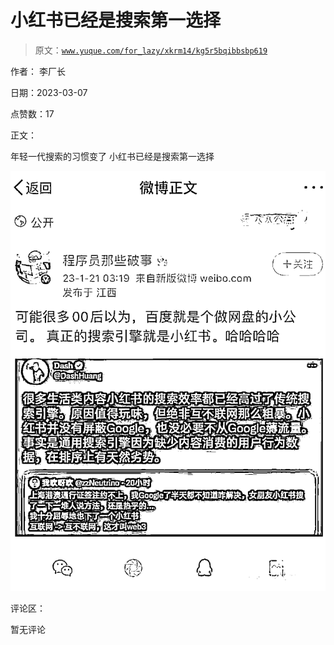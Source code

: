 # 小红书已经是搜索第一选择

> 原文：[`www.yuque.com/for_lazy/xkrm14/kg5r5bqibbsbp619`](https://www.yuque.com/for_lazy/xkrm14/kg5r5bqibbsbp619)

作者： 李厂长 

日期：2023-03-07 

点赞数：17 

正文： 

年轻一代搜索的习惯变了 小红书已经是搜索第一选择 

![](img/c0de6ecfd6a673ebfce5651e6e9fa7de.png)  

评论区： 

暂无评论 

